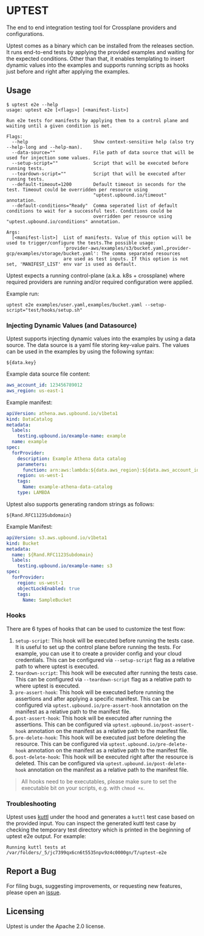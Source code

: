 # UPTEST

The end to end integration testing tool for Crossplane providers and configurations.

Uptest comes as a binary which can be installed from the releases section. It runs end-to-end tests
by applying the provided examples and waiting for the expected conditions. Other than that, it enables templating to
insert dynamic values into the examples and supports running scripts as hooks just before and right after applying
the examples.

## Usage

```shell
$ uptest e2e --help
usage: uptest e2e [<flags>] [<manifest-list>]

Run e2e tests for manifests by applying them to a control plane and waiting until a given condition is met.

Flags:
  --help                        Show context-sensitive help (also try --help-long and --help-man).
  --data-source=""              File path of data source that will be used for injection some values.
  --setup-script=""             Script that will be executed before running tests.
  --teardown-script=""          Script that will be executed after running tests.
  --default-timeout=1200        Default timeout in seconds for the test. Timeout could be overridden per resource using
                                "uptest.upbound.io/timeout" annotation.
  --default-conditions="Ready"  Comma seperated list of default conditions to wait for a successful test. Conditions could be
                                overridden per resource using "uptest.upbound.io/conditions" annotation.

Args:
  [<manifest-list>]  List of manifests. Value of this option will be used to trigger/configure the tests.The possible usage:
                     'provider-aws/examples/s3/bucket.yaml,provider-gcp/examples/storage/bucket.yaml': The comma separated resources
                     are used as test inputs. If this option is not set, 'MANIFEST_LIST' env var is used as default.
```

Uptest expects a running control-plane (a.k.a. k8s + crossplane) where required providers are running and/or required
configuration were applied.

Example run: 

```shell
uptest e2e examples/user.yaml,examples/bucket.yaml --setup-script="test/hooks/setup.sh"
```

### Injecting Dynamic Values (and Datasource)

Uptest supports injecting dynamic values into the examples by using a data source. The data source is a yaml file
storing key-value pairs. The values can be used in the examples by using the following syntax:

```
${data.key}
```

Example data source file content:

```yaml
aws_account_id: 123456789012
aws_region: us-east-1
```

Example manifest:

```yaml
apiVersion: athena.aws.upbound.io/v1beta1
kind: DataCatalog
metadata:
  labels:
    testing.upbound.io/example-name: example
  name: example
spec:
  forProvider:
    description: Example Athena data catalog
    parameters:
      function: arn:aws:lambda:${data.aws_region}:${data.aws_account_id}:function:upbound-example-function
    region: us-west-1
    tags:
      Name: example-athena-data-catalog
    type: LAMBDA
```

Uptest also supports generating random strings as follows:

```
${Rand.RFC1123Subdomain}
```

Example Manifest:

```yaml
apiVersion: s3.aws.upbound.io/v1beta1
kind: Bucket
metadata:
  name: ${Rand.RFC1123Subdomain}
  labels:
    testing.upbound.io/example-name: s3
spec:
  forProvider:
    region: us-west-1
    objectLockEnabled: true
    tags:
      Name: SampleBucket
```

### Hooks

There are 6 types of hooks that can be used to customize the test flow:

1. `setup-script`: This hook will be executed before running the tests case. It is useful to set up the control plane
   before running the tests. For example, you can use it to create a provider config and your cloud credentials. This
   can be configured via `--setup-script` flag as a relative path to where uptest is executed.
2. `teardown-script`: This hook will be executed after running the tests case. This can be configured via
   `--teardown-script` flag as a relative path to where uptest is executed.
3. `pre-assert-hook`: This hook will be executed before running the assertions and after applying a specific manifest.
    This can be configured via `uptest.upbound.io/pre-assert-hook` annotation on the manifest as a relative path to the
    manifest file.
4. `post-assert-hook`: This hook will be executed after running the assertions. This can be configured via 
    `uptest.upbound.io/post-assert-hook` annotation on the manifest as a relative path to the manifest file.
5. `pre-delete-hook`: This hook will be executed just before deleting the resource. This can be configured via 
    `uptest.upbound.io/pre-delete-hook` annotation on the manifest as a relative path to the manifest file.
6. `post-delete-hook`: This hook will be executed right after the resource is deleted. This can be configured via
   `uptest.upbound.io/post-delete-hook` annotation on the manifest as a relative path to the manifest file.

> All hooks need to be executables, please make sure to set the executable bit on your scripts, e.g. with `chmod +x`.

### Troubleshooting

Uptest uses [kuttl](https://kuttl.dev/) under the hood and generates a `kuttl` test case based on the provided input.
You can inspect the generated kuttl test case by checking the temporary test directory which is printed in the beginning
of uptest e2e output. For example:

```shell
Running kuttl tests at /var/folders/_5/jc7399qx6cn6t5535npv9z4c0000gn/T/uptest-e2e
```

## Report a Bug

For filing bugs, suggesting improvements, or requesting new features, please
open an [issue](https://github.com/upbound/uptest/issues).

## Licensing

Uptest is under the Apache 2.0 license.
